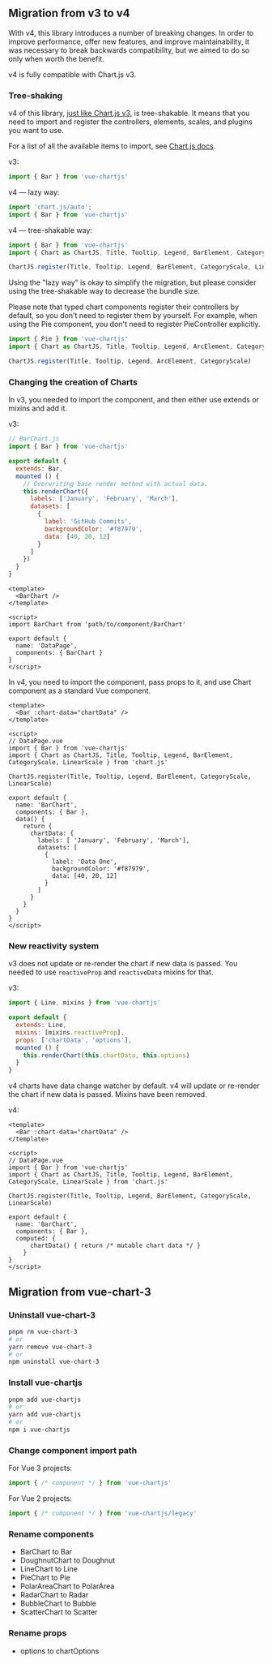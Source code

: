 ## Migration from v3 to v4

With v4, this library introduces a number of breaking changes. In order to improve performance, offer new features, and improve maintainability, it was necessary to break backwards compatibility, but we aimed to do so only when worth the benefit.

v4 is fully compatible with Chart.js v3.

### Tree-shaking

v4 of this library, [just like Chart.js v3](https://www.chartjs.org/docs/latest/getting-started/v3-migration.html#setup-and-installation), is tree-shakable. It means that you need to import and register the controllers, elements, scales, and plugins you want to use.

For a list of all the available items to import, see [Chart.js docs](https://www.chartjs.org/docs/latest/getting-started/integration.html#bundlers-webpack-rollup-etc).

v3:

```javascript
import { Bar } from 'vue-chartjs'
```

v4 — lazy way:

```javascript
import 'chart.js/auto';
import { Bar } from 'vue-chartjs'
```

v4 — tree-shakable way:

```javascript
import { Bar } from 'vue-chartjs'
import { Chart as ChartJS, Title, Tooltip, Legend, BarElement, CategoryScale, LinearScale } from 'chart.js'

ChartJS.register(Title, Tooltip, Legend, BarElement, CategoryScale, LinearScale)
```

Using the "lazy way" is okay to simplify the migration, but please consider using the tree-shakable way to decrease the bundle size.

Please note that typed chart components register their controllers by default, so you don't need to register them by yourself. For example, when using the Pie component, you don't need to register PieController explicitly.

```javascript
import { Pie } from 'vue-chartjs'
import { Chart as ChartJS, Title, Tooltip, Legend, ArcElement, CategoryScale } from 'chart.js'

ChartJS.register(Title, Tooltip, Legend, ArcElement, CategoryScale)
```

### Changing the creation of Charts

In v3, you needed to import the component, and then either use extends or mixins and add it.

v3:

```javascript
// BarChart.js
import { Bar } from 'vue-chartjs'

export default {
  extends: Bar,
  mounted () {
    // Overwriting base render method with actual data.
    this.renderChart({
      labels: ['January', 'February', 'March'],
      datasets: [
        {
          label: 'GitHub Commits',
          backgroundColor: '#f87979',
          data: [40, 20, 12]
        }
      ]
    })
  }
}
```

```vue
<template>
  <BarChart />
</template>

<script>
import BarChart from 'path/to/component/BarChart'

export default {
  name: 'DataPage',
  components: { BarChart }
}
</script>
```

In v4, you need to import the component, pass props to it, and use Chart component as a standard Vue component.

```vue
<template>
  <Bar :chart-data="chartData" />
</template>

<script>
// DataPage.vue
import { Bar } from 'vue-chartjs'
import { Chart as ChartJS, Title, Tooltip, Legend, BarElement, CategoryScale, LinearScale } from 'chart.js'

ChartJS.register(Title, Tooltip, Legend, BarElement, CategoryScale, LinearScale)

export default {
  name: 'BarChart',
  components: { Bar },
  data() {
    return {
      chartData: {
        labels: [ 'January', 'February', 'March'],
        datasets: [
          {
            label: 'Data One',
            backgroundColor: '#f87979',
            data: [40, 20, 12]
          }
        ]
      }
    }
  }
}
</script>
```

### New reactivity system

v3 does not update or re-render the chart if new data is passed. You needed to use `reactiveProp` and `reactiveData` mixins for that.

v3:

```javascript
import { Line, mixins } from 'vue-chartjs'

export default {
  extends: Line,
  mixins: [mixins.reactiveProp],
  props: ['chartData', 'options'],
  mounted () {
    this.renderChart(this.chartData, this.options)
  }
}
```

v4 charts have data change watcher by default. v4 will update or re-render the chart if new data is passed. Mixins have been removed.

v4:

```vue
<template>
  <Bar :chart-data="chartData" />
</template>

<script>
// DataPage.vue
import { Bar } from 'vue-chartjs'
import { Chart as ChartJS, Title, Tooltip, Legend, BarElement, CategoryScale, LinearScale } from 'chart.js'

ChartJS.register(Title, Tooltip, Legend, BarElement, CategoryScale, LinearScale)

export default {
  name: 'BarChart',
  components: { Bar },
  computed: {
      chartData() { return /* mutable chart data */ }
    }
}
</script>
```

## Migration from vue-chart-3

### Uninstall vue-chart-3

```bash
pnpm rm vue-chart-3
# or
yarn remove vue-chart-3
# or
npm uninstall vue-chart-3
```

### Install vue-chartjs

```bash
pnpm add vue-chartjs
# or
yarn add vue-chartjs
# or
npm i vue-chartjs
```

### Change component import path

For Vue 3 projects:

```javascript
import { /* component */ } from 'vue-chartjs'
```

For Vue 2 projects:

```javascript
import { /* component */ } from 'vue-chartjs/legacy'
```

### Rename components

- BarChart to Bar
- DoughnutChart to Doughnut
- LineChart to Line
- PieChart to Pie
- PolarAreaChart to PolarArea
- RadarChart to Radar
- BubbleChart to Bubble
- ScatterChart to Scatter

### Rename props

- options to chartOptions
